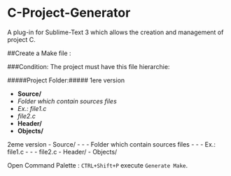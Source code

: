 C-Project-Generator
===================

A plug-in for Sublime-Text 3 which allows the creation and management of project C.

##Create a Make file :

###Condition:
The project must have this file hierarchie:

#####Project Folder:#####
1ere version
*  __Source/__ 
 *  _Folder which contain sources files_
 * _Ex.: file1.c_
 * _file2.c_
*  __Header/__
*  __Objects/__



2eme version
         - Source/
         - - - Folder which contain sources files
         - - - Ex.: file1.c
         - - - file2.c
         - Header/
         - Objects/



Open  Command Palette : `CTRL+Shift+P` execute `Generate Make`.

